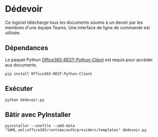 # Dédevoir

Ce logiciel télécharge tous les documents soumis à un devoir par les membres d'une équipe Teams. Une interface de ligne de commande est utilisée.

## Dépendances

Le paquet Python [Office365-REST-Python-Client](https://github.com/vgrem/Office365-REST-Python-Client) est requis pour accéder aux documents.
```
pip install Office365-REST-Python-Client
```

## Exécuter

```
python dédevoir.py
```

## Bâtir avec PyInstaller

```
pyinstaller --onefile --add-data "SAML.xml;office365/runtime/auth/providers/templates" dédevoir.py
```